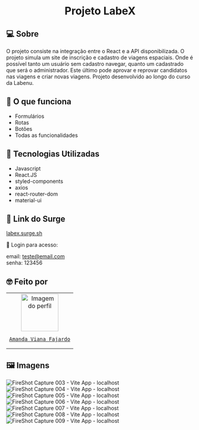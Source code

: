 # <h1 align='center'> Projeto LabeX </h1>

## 💻 Sobre
O projeto consiste na integração entre o React e a API disponibilizada. O projeto simula um site de inscrição e cadastro de viagens espaciais. Onde é possível tanto um usuário sem cadastro navegar, quanto um cadastrado que será o administrador. Este último pode aprovar e reprovar candidatos nas viagens e criar novas viagens.
Projeto desenvolvido ao longo do curso da Labenu. 

## :dart: O que funciona
- Formulários 
- Rotas 
- Botões
- Todas as funcionalidades

## :test_tube: Tecnologias Utilizadas

- Javascript 
- React.JS
- styled-components
- axios
- react-router-dom
- material-ui

## 🚀 Link do Surge

<a href="http://left-hand.surge.sh/">labex.surge.sh</a>

:robot: Login para acesso: 

email: teste@email.com  
senha: 123456

## :nerd_face: Feito por

<table>
  <tr>
    <td align="center"><a href="https://github.com/ahava-viana">
    <img src="https://avatars.githubusercontent.com/u/98184031?v=4" width="100px" alt="Imagem do perfil"/>
    <br/> 

    Amanda Viana Fajardo

</table>

## :framed_picture: Imagens 

![FireShot Capture 003 - Vite App - localhost](https://user-images.githubusercontent.com/98184031/214878226-5b378661-ce03-4b39-af7f-d4e566dd5113.png)
![FireShot Capture 004 - Vite App - localhost](https://user-images.githubusercontent.com/98184031/214878303-e6375030-42d1-4c38-a32e-503bf4f95c58.png)
![FireShot Capture 005 - Vite App - localhost](https://user-images.githubusercontent.com/98184031/214878314-ce08353b-ae8c-41bd-8fa2-838c9f58bbca.png)
![FireShot Capture 006 - Vite App - localhost](https://user-images.githubusercontent.com/98184031/214878317-a30221b1-d1bc-4914-bb41-3f3a4ebab76b.png)
![FireShot Capture 007 - Vite App - localhost](https://user-images.githubusercontent.com/98184031/214878321-d503fe60-9fd8-4f8f-88d0-736c655fc7ad.png)
![FireShot Capture 008 - Vite App - localhost](https://user-images.githubusercontent.com/98184031/214878323-84274152-3a52-4192-a557-582491be5935.png)
![FireShot Capture 009 - Vite App - localhost](https://user-images.githubusercontent.com/98184031/214878325-fd56b0c6-a876-47d9-a129-29cc63982872.png)
